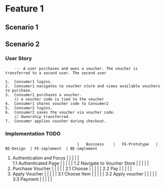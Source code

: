 # Feature 1

## Scenario 1


## Scenario 2

### User Story
```
    --- A user purchases and owns a voucher. The voucher is transferred to a second user. The second user 

1.  Consumer1 logins.
2.  Consumer1 navigates to voucher store and views available vouchers to purchase.
3.  Consumer1 purchases a voucher.
    // a voucher code is tied to the voucher
4.  Consumer1 shares voucher code to Consumer2
5.  Consumer2 logins.
6.  Consumer2 saves the voucher via voucher code.
    // Ownership transferred.
7.  Consumer applies voucher during checkout.
```

### Implementation TODO

                                    |   Business    |   FE-Prototype   | BE-Design  | FE-implement  | BE-implement
1.  Authentication and Focus        |               |                  |            |               |    
    1.1 Authenticated Page          |               |                  |            |               |
    1.2 Navigate to Voucher Store   |               |                  |            |               |
2.  Purchase Voucher                |               |                  |            |               |
    2.1 Choose                      |               |                  |            |               |
    2.2 Pay                         |               |                  |            |               |
3.  Apply Voucher                   |               |                  |            |               |
    3.1 Choose Item                 |               |                  |            |               |
    3.2 Apply voucher               |               |                  |            |               |
    3.3 Payment                     |               |                  |            |               |




